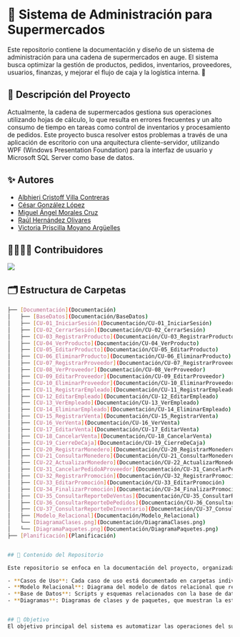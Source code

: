# 🛒 Sistema de Administración para Supermercados
Este repositorio contiene la documentación y diseño de un sistema de administración para una cadena de supermercados en auge. El sistema busca optimizar la gestión de productos, pedidos, inventarios, proveedores, usuarios, finanzas, y mejorar el flujo de caja y la logística interna. 🏪

## 📜 Descripción del Proyecto
Actualmente, la cadena de supermercados gestiona sus operaciones utilizando hojas de cálculo, lo que resulta en errores frecuentes y un alto consumo de tiempo en tareas como control de inventarios y procesamiento de pedidos. Este proyecto busca resolver estos problemas a través de una aplicación de escritorio con una arquitectura cliente-servidor, utilizando WPF (Windows Presentation Foundation) para la interfaz de usuario y Microsoft SQL Server como base de datos.

## ✨ Autores

- [Albhieri Cristoff Villa Contreras](https://github.com/alcrivico)
- [César González López](https://github.com/DracoGilga)
- [Miguel Ángel Morales Cruz](https://github.com/MiguelMorales2002)
- [Raúl Hernández Olivares](https://github.com/RaulHernandez23)
- [Victoria Priscilla Moyano Argüelles](https://github.com/Maltteada)

## 👩‍💻👨‍💻 Contribuidores
<a href="https://github.com/alcrivico/SAMS_Doc/graphs/contributors">
  <img src="https://contrib.rocks/image?repo=alcrivico/SAMS_Doc" />
</a>

## 🗂️ Estructura de Carpetas

```bash
├── [Documentación](Documentación)
│   ├── [BaseDatos](Documentación/BaseDatos)
│   ├── [CU-01_IniciarSesión](Documentación/CU-01_IniciarSesión)
│   ├── [CU-02_CerrarSesión](Documentación/CU-02_CerrarSesión)
│   ├── [CU-03_RegistrarProducto](Documentación/CU-03_RegistrarProducto)
│   ├── [CU-04_VerProducto](Documentación/CU-04_VerProducto)
│   ├── [CU-05_EditarProducto](Documentación/CU-05_EditarProducto)
│   ├── [CU-06_EliminarProducto](Documentación/CU-06_EliminarProducto)
│   ├── [CU-07_RegistrarProveedor](Documentación/CU-07_RegistrarProveedor)
│   ├── [CU-08_VerProveedor](Documentación/CU-08_VerProveedor)
│   ├── [CU-09_EditarProveedor](Documentación/CU-09_EditarProveedor)
│   ├── [CU-10_EliminarProveedor](Documentación/CU-10_EliminarProveedor)
│   ├── [CU-11_RegistrarEmpleado](Documentación/CU-11_RegistrarEmpleado)
│   ├── [CU-12_EditarEmpleado](Documentación/CU-12_EditarEmpleado)
│   ├── [CU-13_VerEmpleado](Documentación/CU-13_VerEmpleado)
│   ├── [CU-14_EliminarEmpleado](Documentación/CU-14_EliminarEmpleado)
│   ├── [CU-15_RegistrarVenta](Documentación/CU-15_RegistrarVenta)
│   ├── [CU-16_VerVenta](Documentación/CU-16_VerVenta)
│   ├── [CU-17_EditarVenta](Documentación/CU-17_EditarVenta)
│   ├── [CU-18_CancelarVenta](Documentación/CU-18_CancelarVenta)
│   ├── [CU-19_CierreDeCaja](Documentación/CU-19_CierreDeCaja)
│   ├── [CU-20_RegistrarMonedero](Documentación/CU-20_RegistrarMonedero)
│   ├── [CU-21_ConsultarMonedero](Documentación/CU-21_ConsultarMonedero)
│   ├── [CU-22_ActualizarMonedero](Documentación/CU-22_ActualizarMonedero)
│   ├── [CU-31_CancelarPedidoAProveedor](Documentación/CU-31_CancelarPedidoAProveedor)
│   ├── [CU-32_RegistrarPromoción](Documentación/CU-32_RegistrarPromoción)
│   ├── [CU-33_EditarPromoción](Documentación/CU-33_EditarPromoción)
│   ├── [CU-34_FinalizarPromoción](Documentación/CU-34_FinalizarPromoción)
│   ├── [CU-35_ConsultarReporteDeVentas](Documentación/CU-35_ConsultarReporteDeVentas)
│   ├── [CU-36_ConsultarReporteDePedidos](Documentación/CU-36_ConsultarReporteDePedidos)
│   ├── [CU-37_ConsultarReporteDeInventario](Documentación/CU-37_ConsultarReporteDeInventario)
│   ├── [Modelo_Relacional](Documentación/Modelo_Relacional)
│   └── [DiagramaClases.png](Documentación/DiagramaClases.png)
│   └── [DiagramaPaquetes.png](Documentación/DiagramaPaquetes.png)
├── [Planificación](Planificación)


## 📂 Contenido del Repositorio

Este repositorio se enfoca en la documentación del proyecto, organizada de la siguiente manera:

- **Casos de Uso**: Cada caso de uso está documentado en carpetas individuales, donde se incluye la descripción, el diagrama de robustez, y los prototipos de interfaz de usuario.
- **Modelo Relacional**: Diagrama del modelo de datos relacional que refleja las relaciones entre las tablas de la base de datos.
- **Base de Datos**: Scripts y esquemas relacionados con la base de datos que se implementará en **Microsoft SQL Server**.
- **Diagramas**: Diagramas de clases y de paquetes, que muestran la estructura del sistema y su organización en módulos.


## 🚀 Objetivo
El objetivo principal del sistema es automatizar las operaciones del supermercado, reduciendo errores en la gestión de inventarios y mejorando la eficiencia en la administración financiera y logística, optimizando el tiempo de procesamiento de pedidos y reposición de productos.